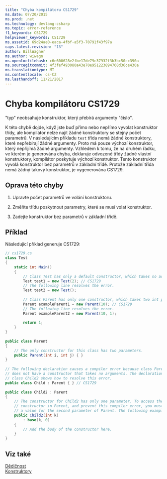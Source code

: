 ```yaml
---
title: "Chyba kompilátoru CS1729"
ms.date: 07/20/2015
ms.prod: .net
ms.technology: devlang-csharp
ms.topic: error-reference
f1_keywords: CS1729
helpviewer_keywords: CS1729
ms.assetid: 69d24ae0-eaca-4fbf-a5f3-70791f43f97a
caps.latest.revision: "13"
author: BillWagner
ms.author: wiwagn
ms.openlocfilehash: c6e600628e2fbe17de79c37932f3b3bc50cc390a
ms.sourcegitcommit: 4f3fef493080a43e70e951223894768d36ce430a
ms.translationtype: MT
ms.contentlocale: cs-CZ
ms.lasthandoff: 11/21/2017
---
```

# <a name="compiler-error-cs1729"></a>Chyba kompilátoru CS1729
"typ" neobsahuje konstruktor, který přebírá argumenty "číslo".  
  
 K této chybě dojde, když jste buď přímo nebo nepřímo vyvolat konstruktor třídy, ale kompilátor nelze najít žádné konstruktory se stejný počet parametrů. V následujícím příkladu `test` třída nemá žádné konstruktory, které nepřebírají žádné argumenty. Proto má pouze výchozí konstruktor, který nepřijímá žádné argumenty. Vzhledem k tomu, že na druhém řádku, ve kterém je generována chyba, deklaruje odvozené třídy žádné vlastní konstruktory, kompilátor poskytuje výchozí konstruktor. Tento konstruktor vyvolá konstruktor bez parametrů v základní třídě. Protože základní třída nemá žádný takový konstruktor, je vygenerována CS1729.  
  
## <a name="to-correct-this-error"></a>Oprava této chyby  
  
1.  Upravte počet parametrů ve volání konstruktoru.  
  
2.  Změňte třídu poskytnout parametry, které se musí volat konstruktor.  
  
3.  Zadejte konstruktor bez parametrů v základní třídě.  
  
## <a name="example"></a>Příklad  
 Následující příklad generuje CS1729:  
  
```csharp  
// cs1729.cs  
class Test  
{  
    static int Main()  
    {  
        // Class Test has only a default constructor, which takes no arguments.  
        Test test1 = new Test(2); // CS1729  
        // The following line resolves the error.  
        Test test2 = new Test();  
  
        // Class Parent has only one constructor, which takes two int parameters.  
        Parent exampleParent1 = new Parent(10); // CS1729  
        // The following line resolves the error.  
        Parent exampleParent2 = new Parent(10, 1);  
  
        return 1;  
    }  
}  
  
public class Parent  
{  
    // The only constructor for this class has two parameters.  
    public Parent(int i, int j) { }  
}  
  
// The following declaration causes a compiler error because class Parent  
// does not have a constructor that takes no arguments. The declaration of  
// class Child2 shows how to resolve this error.  
public class Child : Parent { } // CS1729  
  
public class Child2 : Parent  
{  
    // The constructor for Child2 has only one parameter. To access the   
    // constructor in Parent, and prevent this compiler error, you must provide   
    // a value for the second parameter of Parent. The following example provides 0.  
    public Child2(int k)  
        : base(k, 0)  
    {  
        // Add the body of the constructor here.  
    }  
}  
```  
  
## <a name="see-also"></a>Viz také  
 [Dědičnost](../../../csharp/programming-guide/classes-and-structs/inheritance.md)  
 [Konstruktory](../../../csharp/programming-guide/classes-and-structs/constructors.md)
